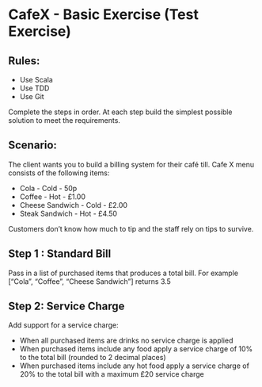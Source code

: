 # CafeX - Basic Exercise (Test Exercise)

## Rules:
- Use Scala
- Use TDD
- Use Git

Complete the steps in order.
At each step build the simplest possible solution to meet the requirements.

## Scenario:
The client wants you to build a billing system for their café till. Cafe X menu consists of the following items:
- Cola - Cold - 50p
- Coffee - Hot - £1.00
- Cheese Sandwich - Cold - £2.00
- Steak Sandwich - Hot - £4.50

Customers don’t know how much to tip and the staff rely on tips to survive.

## Step 1 : Standard Bill
Pass in a list of purchased items that produces a total bill.
For example [“Cola”, “Coffee”, “Cheese Sandwich”] returns 3.5

## Step 2: Service Charge

Add support for a service charge:
- When all purchased items are drinks no service charge is applied
- When purchased items include any food apply a service charge of 10% to the
total bill (rounded to 2 decimal places)
- When purchased items include any hot food apply a service charge of 20% to
the total bill with a maximum £20 service charge
